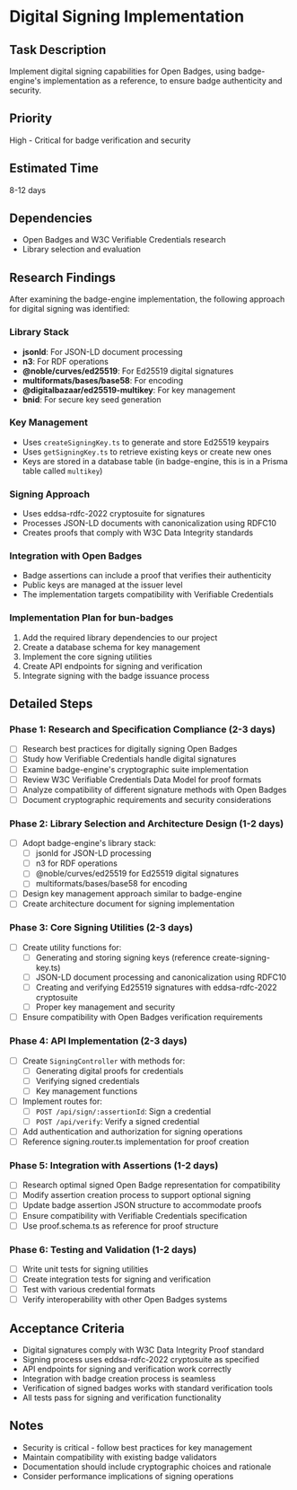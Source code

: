 # Digital Signing Implementation

## Task Description
Implement digital signing capabilities for Open Badges, using badge-engine's implementation as a reference, to ensure badge authenticity and security.

## Priority
High - Critical for badge verification and security

## Estimated Time
8-12 days

## Dependencies
- Open Badges and W3C Verifiable Credentials research
- Library selection and evaluation

## Research Findings

After examining the badge-engine implementation, the following approach for digital signing was identified:

### Library Stack
- **jsonld**: For JSON-LD document processing
- **n3**: For RDF operations 
- **@noble/curves/ed25519**: For Ed25519 digital signatures
- **multiformats/bases/base58**: For encoding
- **@digitalbazaar/ed25519-multikey**: For key management
- **bnid**: For secure key seed generation

### Key Management
- Uses `createSigningKey.ts` to generate and store Ed25519 keypairs
- Uses `getSigningKey.ts` to retrieve existing keys or create new ones
- Keys are stored in a database table (in badge-engine, this is in a Prisma table called `multikey`)

### Signing Approach
- Uses eddsa-rdfc-2022 cryptosuite for signatures
- Processes JSON-LD documents with canonicalization using RDFC10
- Creates proofs that comply with W3C Data Integrity standards

### Integration with Open Badges
- Badge assertions can include a proof that verifies their authenticity
- Public keys are managed at the issuer level
- The implementation targets compatibility with Verifiable Credentials

### Implementation Plan for bun-badges
1. Add the required library dependencies to our project
2. Create a database schema for key management
3. Implement the core signing utilities
4. Create API endpoints for signing and verification
5. Integrate signing with the badge issuance process

## Detailed Steps

### Phase 1: Research and Specification Compliance (2-3 days)
- [ ] Research best practices for digitally signing Open Badges
- [ ] Study how Verifiable Credentials handle digital signatures
- [ ] Examine badge-engine's cryptographic suite implementation
- [ ] Review W3C Verifiable Credentials Data Model for proof formats
- [ ] Analyze compatibility of different signature methods with Open Badges
- [ ] Document cryptographic requirements and security considerations

### Phase 2: Library Selection and Architecture Design (1-2 days)
- [ ] Adopt badge-engine's library stack:
  - [ ] jsonld for JSON-LD processing
  - [ ] n3 for RDF operations
  - [ ] @noble/curves/ed25519 for Ed25519 digital signatures
  - [ ] multiformats/bases/base58 for encoding
- [ ] Design key management approach similar to badge-engine
- [ ] Create architecture document for signing implementation

### Phase 3: Core Signing Utilities (2-3 days)
- [ ] Create utility functions for:
  - [ ] Generating and storing signing keys (reference create-signing-key.ts)
  - [ ] JSON-LD document processing and canonicalization using RDFC10
  - [ ] Creating and verifying Ed25519 signatures with eddsa-rdfc-2022 cryptosuite
  - [ ] Proper key management and security
- [ ] Ensure compatibility with Open Badges verification requirements

### Phase 4: API Implementation (2-3 days)
- [ ] Create `SigningController` with methods for:
  - [ ] Generating digital proofs for credentials
  - [ ] Verifying signed credentials
  - [ ] Key management functions
- [ ] Implement routes for:
  - [ ] `POST /api/sign/:assertionId`: Sign a credential
  - [ ] `POST /api/verify`: Verify a signed credential
- [ ] Add authentication and authorization for signing operations
- [ ] Reference signing.router.ts implementation for proof creation

### Phase 5: Integration with Assertions (1-2 days)
- [ ] Research optimal signed Open Badge representation for compatibility
- [ ] Modify assertion creation process to support optional signing
- [ ] Update badge assertion JSON structure to accommodate proofs
- [ ] Ensure compatibility with Verifiable Credentials specification
- [ ] Use proof.schema.ts as reference for proof structure

### Phase 6: Testing and Validation (1-2 days)
- [ ] Write unit tests for signing utilities
- [ ] Create integration tests for signing and verification
- [ ] Test with various credential formats
- [ ] Verify interoperability with other Open Badges systems

## Acceptance Criteria
- Digital signatures comply with W3C Data Integrity Proof standard
- Signing process uses eddsa-rdfc-2022 cryptosuite as specified
- API endpoints for signing and verification work correctly
- Integration with badge creation process is seamless
- Verification of signed badges works with standard verification tools
- All tests pass for signing and verification functionality

## Notes
- Security is critical - follow best practices for key management
- Maintain compatibility with existing badge validators
- Documentation should include cryptographic choices and rationale
- Consider performance implications of signing operations 